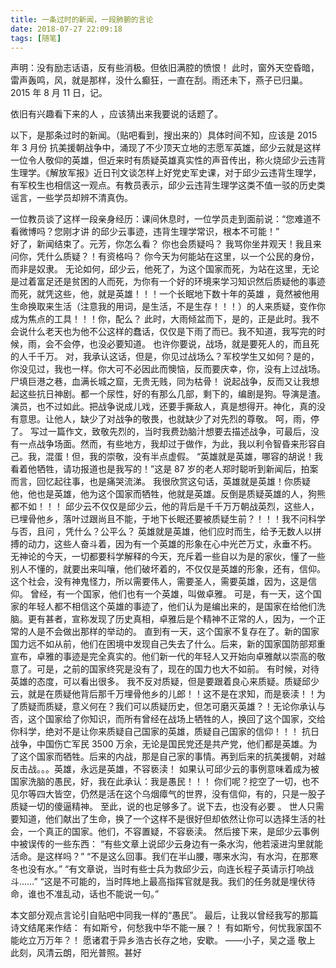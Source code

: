 ```yaml
---
title: 一条过时的新闻，一段肺腑的言论
date: 2018-07-27 22:09:18
tags: [随笔]
---
```


声明：没有励志话语，反有些消极。但依旧满腔的愤恨！
此时，窗外天空昏暗，雷声轰鸣，风，就是那样，没什么癫狂，一直在刮。雨还未下，燕子已归巢。
2015 年 8 月 11 日，记。

<!--more-->

依旧有兴趣看下来的人 ，应该猜出来我要说的话题了。

以下，是那条过时的新闻。（贴吧看到，搜出来的）具体时间不知，应该是 2015 年 3 月份
抗美援朝战争中，涌现了不少顶天立地的志愿军英雄，邱少云就是这样一位令人敬仰的英雄，但近来时有质疑英雄真实性的声音传出，称火烧邱少云违背生理学。《解放军报》近日刊文谈怎样上好党史军史课，对于邱少云违背生理学，有军校生也相信这一观点。有教员表示，邱少云违背生理学这类不值一驳的历史类谣言，一些学员却辨不清真伪。

一位教员谈了这样一段亲身经历：课间休息时，一位学员走到面前说：“您难道不看微博吗？您刚才讲 的邱少云事迹，违背生理学常识，根本不可能！”  
好了，新闻结束了。元芳，你怎么看？
你也会质疑吗？
我骂你坐井观天！我且来问你，凭什么质疑？！有资格吗？
你今天为何能站在这里，以一个公民的身份，而非是奴隶。
无论如何，邱少云，他死了，为这个国家而死，为站在这里，无论是过着富足还是贫困的人而死，为你有一个好的环境来学习知识然后质疑他的事迹而死，就凭这些，他，就是英雄！！！一个长眠地下数十年的英雄 ，竟然被他用生命换取来生活（注意我的用词，是生活，不是生存！！！）的人来质疑，变作你成为焦点的工具！！！你，配么？
此时，大雨倾盆而下，是的，正是此时。我不会说什么老天也为他不公这样的蠢话，仅仅是下雨了而已。我不知道，我写完的时候，雨，会不会停，也没必要知道。
也许你要说，战场，就是要死人的，而且死的人千千万。
对，我承认这话，但是，你见过战场么？军校学生又如何？是的，你没见过，我也一样。你大可不必因此而懊恼，反而要庆幸，你，没有上过战场。尸填巨港之巷，血满长城之窟，无贵无贱，同为枯骨！
说起战争，反而又让我想起这些抗日神剧。都一个尿性，好的有那么几部，剩下的，编剧是狗。导演是渣。演员，也不过如此。把战争说成儿戏，还要手撕敌人，真是想得开。神化，真的没有意思。让他人，缺少了对战争的敬畏，也就缺少了对先烈的尊敬。
呵，雨，停了。
写过一篇作文，致敬先烈的，当时我费劲脑汁想要去描述战争，可最后，没有一点战争场面。然而，有些地方，我却过于做作，为此，我以利令智昏来形容自己。我，混蛋！但，我的崇敬，没有半点虚假。
“英雄就是英雄，哪容的胡说！我看着他牺牲，请功报道也是我写的！”这是 87 岁的老人郑时聪听到新闻后，拍案而言，回忆起往事，也是痛哭流涕。
我很欣赏这句话，英雄就是英雄！你质疑他，他也是英雄，他为这个国家而牺牲，他就是英雄。反倒是质疑英雄的人，狗熊都不如！！！
邱少云不仅仅是邱少云，他的背后是千千万万朝战英烈，这些人，已埋骨他乡，落叶过跟尚且不能，于地下长眠还要被质疑生前？！！！我不问科学与否，且问 ，凭什么？公平么？
英雄就是英雄，他们应时而生，给予无数人以拼搏的动力，这些人奋斗着，因为有一个英雄的形象在心中光芒万丈，永垂不朽。
无神论的今天，一切都要科学解释的今天，充斥着一些自以为是的家伙，懂了一些别人不懂的，就要出来叫嚷，他们破坏着的，不仅仅是英雄的形象，还有，信仰。这个社会，没有神鬼怪力，所以需要伟人，需要圣人，需要英雄，因为，这是信仰。
曾经，有一个国家，他们也有一个英雄，叫做卓雅。
可是，有一天，这个国家的年轻人都不相信这个英雄的事迹了，他们认为是编出来的，是国家在给他们洗脑。更有甚者，宣称发现了历史真相，卓雅后是个精神不正常的人，因为，一个正常的人是不会做出那样的举动的。
直到有一天，这个国家不复存在了。新的国家国力远不如从前，他们在困境中发现自己失去了什么。后来，新的国家国防部郑重宣布，卓雅的事迹是完全真实的。他们新一代的年轻人又开始向卓雅献以崇高的敬意了。可是，之前的国家终究是没有了，现在的国力也大不如前。
有时候，对待英雄的态度，可以看出很多。
我不反对质疑，但是要跟着良心来质疑。质疑邱少云，就是在质疑他背后那千万埋骨他乡的儿郎！！这不是在求知，而是亵渎！！为了质疑而质疑，意义何在？我们可以质疑历史，但怎可磨灭英雄？！无论你承认与否，这个国家给了你知识，而所有曾经在战场上牺牲的人，换回了这个国家，交给你科学，绝对不是让你来质疑自己国家的英雄，质疑自己国家的信仰！！！
抗日战争，中国伤亡军民 3500 万余，无论是国民党还是共产党，他们都是英雄。为了这个国家而牺牲。后来的内战，那是自己家的事情。再到后来的抗美援朝，对越反击战。。。英雄，永远是英雄，不容亵渎！
如果认可邱少云的事例意味着成为被国家洗脑的愚民，好，我在此承认：我是愚民！！！
你们呢？挖空了一切，也不见尔等四大皆空，仍然是活在这个乌烟瘴气的世界，没有信仰，有的，只是一股子质疑一切的傻逼精神。
至此，说的也足够多了。说下去，也没有必要 。
世人只需要知道，他们献出了生命，换了一个这样不是很好但却依然让你可以选择生活的社会，一个真正的国家。他们，不容置疑，不容亵渎。
然后接下来，是邱少云事例中被误传的一些东西：
“有些文章上说邱少云身边有一条水沟，他若滚进沟里就能活命。是这样吗？”
“不是这么回事。我们在半山腰，哪来水沟，有水沟，在那寒冬也没有水。”
“有文章说，当时有些士兵为救邱少云，向连长程子英请示打响战斗……”
“这是不可能的，当时阵地上最高指挥官就是我。我们的任务就是埋伏待命，谁也不准乱动，话也不能说一句。”

本文部分观点言论引自贴吧中同我一样的“愚民”。
最后，让我以曾经我写的那篇诗文结尾来作结：
有如斯兮，何愁我中华不能一展？！
有如斯兮，何忧我家国不能屹立万万年？！
愿诸君于异乡浩古长存之地，安歇。
——小子，吴之遥
敬上
此刻，风清云朗，阳光普照。甚好
